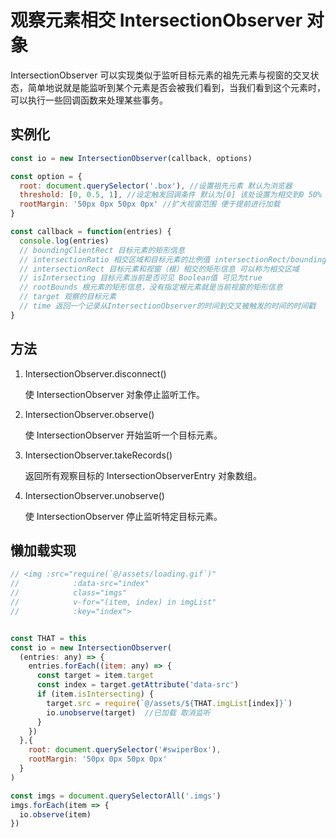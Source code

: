 # 观察元素相交 IntersectionObserver 对象

IntersectionObserver 可以实现类似于监听目标元素的祖先元素与视窗的交叉状态，简单地说就是能监听到某个元素是否会被我们看到，当我们看到这个元素时，可以执行一些回调函数来处理某些事务。

## 实例化

```js
const io = new IntersectionObserver(callback, options)

const option = {
  root: document.querySelector('.box'), //设置祖先元素 默认为浏览器
  threshold: [0, 0.5, 1], //设定触发回调条件 默认为[0] 该处设置为相交到0 50% 100%触发三次callback
  rootMargin: '50px 0px 50px 0px' //扩大视窗范围 便于提前进行加载
}

const callback = function(entries) {
  console.log(entries)
  // boundingClientRect 目标元素的矩形信息
  // intersectionRatio 相交区域和目标元素的比例值 intersectionRect/boundingClientRect 不可见时小于等于0
  // intersectionRect 目标元素和视窗（根）相交的矩形信息 可以称为相交区域
  // isIntersecting 目标元素当前是否可见 Boolean值 可见为true
  // rootBounds 根元素的矩形信息，没有指定根元素就是当前视窗的矩形信息
  // target 观察的目标元素
  // time 返回一个记录从IntersectionObserver的时间到交叉被触发的时间的时间戳
}
```

## 方法

1. IntersectionObserver.disconnect()

   使 IntersectionObserver 对象停止监听工作。

2. IntersectionObserver.observe()

   使 IntersectionObserver 开始监听一个目标元素。

3. IntersectionObserver.takeRecords()

   返回所有观察目标的 IntersectionObserverEntry 对象数组。

4. IntersectionObserver.unobserve()

   使 IntersectionObserver 停止监听特定目标元素。

## 懒加载实现

```js
// <img :src="require(`@/assets/loading.gif`)"
//            :data-src="index"
//            class="imgs"
//            v-for="(item, index) in imgList"
//            :key="index">


const THAT = this
const io = new IntersectionObserver(
  (entries: any) => {
    entries.forEach((item: any) => {
      const target = item.target
      const index = target.getAttribute('data-src')
      if (item.isIntersecting) {
        target.src = require(`@/assets/${THAT.imgList[index]}`)
        io.unobserve(target)  //已加载 取消监听
      }
    })
  },{
    root: document.querySelector('#swiperBox'),
    rootMargin: '50px 0px 50px 0px'
  }
)

const imgs = document.querySelectorAll('.imgs')
imgs.forEach(item => {
  io.observe(item)
})
```
